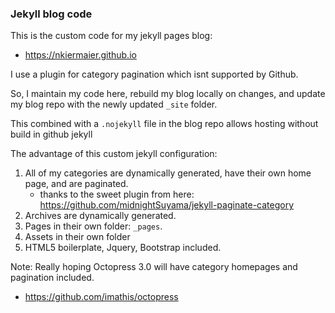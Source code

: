 ### Jekyll blog code

This is the custom code for my jekyll pages blog:  
  * https://nkiermaier.github.io

I use a plugin for category pagination which isnt supported by Github.

So, I maintain my code here, rebuild my blog locally on changes, and update my blog repo with the
newly updated `_site` folder.   

This combined with a `.nojekyll` file in the blog repo allows hosting without build in github jekyll 

The advantage of this custom jekyll configuration:  

1. All of my categories are dynamically generated, have their own home page, and are paginated.
      * thanks to the sweet plugin from here: https://github.com/midnightSuyama/jekyll-paginate-category
2. Archives are dynamically generated.
3. Pages in their own folder: `_pages`.
4. Assets in their own folder
5. HTML5 boilerplate, Jquery, Bootstrap included. 


Note: Really hoping Octopress 3.0 will have category homepages and pagination included.
  * https://github.com/imathis/octopress




